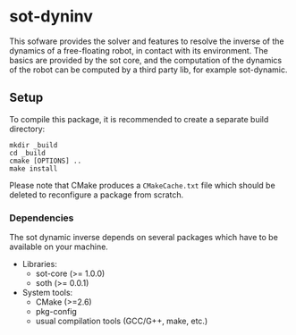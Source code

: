 sot-dyninv
==========

This sofware provides the solver and features to resolve the inverse of the
dynamics of a free-floating robot, in contact with its environment.  The basics
are provided by the sot core, and the computation of the dynamics of the robot
can be computed by a third party lib, for example sot-dynamic.


Setup
-----

To compile this package, it is recommended to create a separate build
directory:

    mkdir _build
    cd _build
    cmake [OPTIONS] ..
    make install

Please note that CMake produces a `CMakeCache.txt` file which should
be deleted to reconfigure a package from scratch.


### Dependencies

The sot dynamic inverse depends on several packages which
have to be available on your machine.

 - Libraries:
   - sot-core (>= 1.0.0)
   - soth (>= 0.0.1)
 - System tools:
   - CMake (>=2.6)
   - pkg-config
   - usual compilation tools (GCC/G++, make, etc.)


[sot-core]: http://github.com/jrl-umi3128/sot-core
[soth]: https://github.com/laas/soth.git
